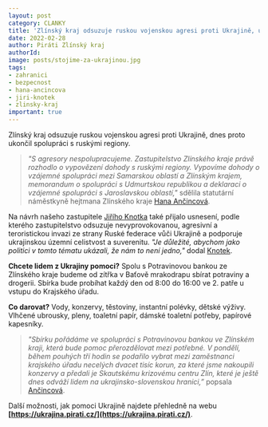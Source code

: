 ```yaml
---
layout: post
category: CLANKY
title: 'Zlínský kraj odsuzuje ruskou vojenskou agresi proti Ukrajině, ukončil spolupráci s ruskými regiony'
date: 2022-02-28
author: Piráti Zlínský kraj
authorId: 
image: posts/stojime-za-ukrajinou.jpg
tags: 
- zahranici
- bezpecnost
- hana-ancincova
- jiri-knotek
- zlinsky-kraj
important: true
---
```


Zlínský kraj odsuzuje ruskou vojenskou agresi proti Ukrajině, dnes proto ukončil spolupráci s ruskými regiony.

> *"S agresory nespolupracujeme. Zastupitelstvo Zlínského kraje právě rozhodlo o vypovězení dohody s ruskými regiony. Vypovíme dohody o vzájemné spolupráci mezi Samarskou oblastí a Zlínským krajem, memorandum o spolupráci s Udmurtskou republikou a deklaraci o vzájemné spolupráci s Jaroslavskou oblastí,"* sdělila statutární náměstkyně hejtmana Zlínského kraje [Hana Ančincová](https://zlinsky.pirati.cz/lide/hana-ancincova/).
> 

Na návrh našeho zastupitele [Jiřího Knotka](https://zlinsky.pirati.cz/lide/jiri-knotek/) také přijalo usnesení, podle kterého zastupitelstvo odsuzuje nevyprovokovanou, agresivní a teroristickou invazi ze strany Ruské federace vůči Ukrajině a podporuje ukrajinskou územní celistvost a suverenitu. *"Je důležité, abychom jako politici v tomto tématu ukázali, že nám to není jedno,"* dodal [Knotek](https://zlinsky.pirati.cz/lide/jiri-knotek/).


**Chcete lidem z Ukrajiny pomoci?** Spolu s Potravinovou bankou ze Zlínského kraje budeme od zítřka v Baťově mrakodrapu sbírat potraviny a drogerii. Sbírka bude probíhat každý den od 8:00 do 16:00 ve 2. patře u vstupu do Krajského úřadu.

**Co darovat?** Vody, konzervy, těstoviny, instantní polévky, dětské výživy. Vlhčené ubrousky, pleny, toaletní papír, dámské toaletní potřeby, papírové kapesníky.

> *"Sbírku pořádáme ve spolupráci s Potravinovou bankou ve Zlínském kraji, která bude pomoc přerozdělovat mezi potřebné. V pondělí, během pouhých tří hodin se podařilo vybrat mezi zaměstnanci krajského úřadu necelých dvacet tisíc korun, za které jsme nakoupili konzervy a předali je Skautskému krizovému centru Zlín, které je ještě dnes odváží lidem na ukrajinsko-slovenskou hranici,”* popsala [Ančincová](https://zlinsky.pirati.cz/lide/hana-ancincova/).
> 

Další možnosti, jak pomoci Ukrajině najdete přehledně na webu **[https://ukrajina.pirati.cz/](https://ukrajina.pirati.cz/)**.

